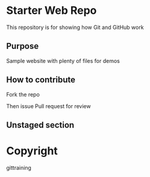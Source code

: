 # Starter Web Repo

This repository is for showing how Git and GitHub work

## Purpose

Sample website with plenty of files for demos

## How to contribute

Fork the repo

Then issue Pull request for review

## Unstaged section

# Copyright

gittraining
